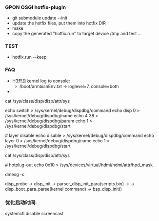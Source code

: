 ### GPON OSGI hotfix-plugin

- git submodule update --init
- update the hotfix files, put them into hotfix DIR
- make
- copy the generated "hotfix.run" to target device /tmp and test ...

### TEST
- hotfix.run --keep

### FAQ
- H3开启kernel log to console:
    - /boot/armbianEnv.txt -> loglevel=7, console=both
- 

cat /sys/class/disp/disp/attr/sys

echo switch > /sys/kernel/debug/dispdbg/command
echo disp 0 > /sys/kernel/debug/dispdbg/name
echo 4 38 > /sys/kernel/debug/dispdbg/param
echo 1 > /sys/kernel/debug/dispdbg/start

\# layer disable
echo disable > /sys/kernel/debug/dispdbg/command
echo layer 0 > /sys/kernel/debug/dispdbg/name
echo 1 > /sys/kernel/debug/dispdbg/start

cat /sys/class/disp/disp/attr/sys

\# hotplug-out
echo 0x10 > /sys/devices/virtual/hdmi/hdmi/attr/hpd_mask

dmesg -c


disp_probe -> disp_init -> parser_disp_init_para(scripts.bin) -> 
                        -> disp_boot_para_parse(kernel command)
                        -> bsp_disp_init()

### 优化启动时间:
systemctl disable screencast